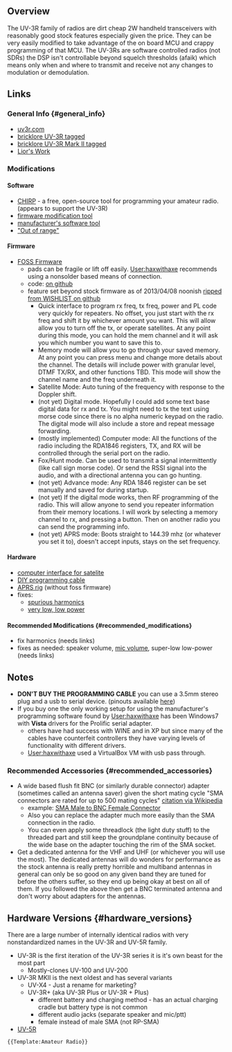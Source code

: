 ## Overview

The UV-3R family of radios are dirt cheap 2W handheld transceivers with
reasonably good stock features especially given the price. They can be
very easily modified to take advantage of the on board MCU and crappy
programming of that MCU. The UV-3Rs are software controlled radios (not
SDRs) the DSP isn't controllable beyond squelch thresholds (afaik) which
means only when and where to transmit and receive not any changes to
modulation or demodulation.

## Links

### General Info {#general_info}

-   [uv3r.com](http://uv3r.com/)
-   [bricklore UV-3R
    tagged](http://www.brickolore.com/search/label/UV-3R)
-   [bricklore UV-3R Mark II
    tagged](http://www.brickolore.com/search/label/UV-3R%20Mark%20II)
-   [Lior's
    Work](http://www.liorelazary.com/index.php?option=com_content&view=article&id=51:hacking-the-uv3r&catid=14:baofeng-uv5r&Itemid=17)

### Modifications

#### Software

-   [CHIRP](http://chirp.danplanet.com/projects/chirp/wiki/Home) - a
    free, open-source tool for programming your amateur radio. (appears
    to support the UV-3R)
-   [firmware modification
    tool](http://www.radioaficion.com/HamNews/articles/9289-baofeng-uv-3r-220-mhz-soft-mod.html)
-   [manufacturer's software
    tool](http://www.brickolore.com/2011/12/baofeng-uv-3r-software-version-110-uv.html)
-   ["Out of
    range"](http://hamradio.selfip.com/i6ibe/baofeng/frequenze.htm)

#### Firmware

-   [FOSS
    Firmware](http://www.liorelazary.com/index.php?option=com_content&view=article&id=51:hacking-the-uv3r&catid=14:baofeng-uv5r&Itemid=17)
    -   pads can be fragile or lift off easily.
        [User:haxwithaxe](User:haxwithaxe) recommends using a
        nonsolder based means of connection.
    -   code: [on github](https://github.com/lelazary/UV3RMod)
    -   feature set beyond stock firmware as of 2013/04/08 noonish
        [ripped from WISHLIST on
        github](https://github.com/lelazary/UV3RMod/blob/master/WISHLIST)
        -   Quick interface to program rx freq, tx freq, power and PL
            code very quickly for repeaters. No offset, you just start
            with the rx freq and shift it by whichever amount you want.
            This will allow allow you to turn off the tx, or operate
            satellites. At any point during this mode, you can hold the
            mem channel and it will ask you which number you want to
            save this to.
        -   Memory mode will allow you to go through your saved memory.
            At any point you can press menu and change more details
            about the channel. The details will include power with
            granular level, DTMF TX/RX, and other functions TBD. This
            mode will show the channel name and the freq underneath it.
        -   Satellite Mode: Auto tuning of the frequency with response
            to the Doppler shift.
        -   (not yet) Digital mode. Hopefully I could add some text base
            digital data for rx and tx. You might need to tx the text
            using morse code since there is no alpha numeric keypad on
            the radio. The digital mode will also include a store and
            repeat message forwarding.
        -   (mostly implemented) Computer mode: All the functions of the
            radio including the RDA1846 registers, TX, and RX will be
            controlled through the serial port on the radio.
        -   Fox/Hunt mode. Can be used to transmit a signal
            intermittently (like call sign morse code). Or send the RSSI
            signal into the audio, and with a directional antenna you
            can go hunting.
        -   (not yet) Advance mode: Any RDA 1846 register can be set
            manually and saved for during startup.
        -   (not yet) If the digital mode works, then RF programming of
            the radio. This will allow anyone to send you repeater
            information from their memory locations. I will work by
            selecting a memory channel to rx, and pressing a button.
            Then on another radio you can send the programming info.
        -   (not yet) APRS mode: Boots straight to 144.39 mhz (or
            whatever you set it to), doesn't accept inputs, stays on the
            set frequency.

#### Hardware

-   [computer interface for
    satelite](http://hamradio.selfip.com/i6ibe/baofeng/baofeng.htm)
-   [DIY programming
    cable](http://uv3r.com/images/uv-3r_programming_ha4bf.jpg)
-   [APRS
    rig](https://sivantoledotech.wordpress.com/2011/12/23/building-an-aprs-tracker/)
    (without foss firmware)
-   fixes:
    -   [spurious
        harmonics](http://www.brickolore.com/2011/11/baofeng-uv-3r-second-harmonic-issue.html)
    -   [very low, low
        power](http://groups.yahoo.com/group/UV-3R/message/4036)

#### Recommended Modifications {#recommended_modifications}

-   fix harmonics (needs links)
-   fixes as needed: speaker volume, [mic
    volume](HAM_HT_Baofeng_UV-3R_Mic-Volume), super-low
    low-power (needs links)

## Notes

-   **DON'T BUY THE PROGRAMMING CABLE** you can use a 3.5mm stereo plug
    and a usb to serial device. (pinouts available
    [here](http://uv3r.com/))
-   If you buy one the only working setup for using the manufacturer's
    programming software found by
    [User:haxwithaxe](User:haxwithaxe) has been Windows7 with
    **Vista** drivers for the Prolific serial adapter.
    -   others have had success with WINE and in XP but since many of
        the cables have counterfeit controllers they have varying levels
        of functionality with different drivers.
    -   [User:haxwithaxe](User:haxwithaxe) used a VirtualBox
        VM with usb pass through.

### Recommended Accessories {#recommended_accessories}

-   A wide based flush fit BNC (or similarly durable connector) adapter
    (sometimes called an antenna saver) given the short mating cycle
    "SMA connectors are rated for up to 500 mating cycles" [citation via
    Wikipedia](https://en.wikipedia.org/wiki/SMA_connector)
    -   example: [SMA Male to BNC Female
        Connector](http://thumbs4.ebaystatic.com/m/mUgb7YRjFqInb9GoQZVkQMw/140.jpg)
    -   Also you can replace the adapter much more easily than the SMA
        connection in the radio.
    -   You can even apply some threadlock (the light duty stuff) to the
        threaded part and still keep the groundplane continuity because
        of the wide base on the adapter touching the rim of the SMA
        socket.
-   Get a dedicated antenna for the VHF and UHF (or whichever you will
    use the most). The dedicated antennas will do wonders for
    performance as the stock antenna is really pretty horrible and
    multiband antennas in general can only be so good on any given band
    they are tuned for before the others suffer, so they end up being
    okay at best on all of them. If you followed the above then get a
    BNC terminated antenna and don't worry about adapters for the
    antennas.

## Hardware Versions {#hardware_versions}

There are a large number of internally identical radios with very
nonstandardized names in the UV-3R and UV-5R family.

-   UV-3R is the first iteration of the UV-3R series it is it's own
    beast for the most part
    -   Mostly-clones UV-100 and UV-200
-   UV-3R MKII is the next oldest and has several variants
    -   UV-X4 - Just a rename for marketing?
    -   UV-3R+ (aka UV-3R Plus or UV-3R + Plus)
        -   different battery and charging method - has an actual
            charging cradle but battery type is not common
        -   different audio jacks (separate speaker and mic/ptt)
        -   female instead of male SMA (not RP-SMA)
-   [UV-5R](HAM_HT_Baofeng_UV-5R)

```{=mediawiki}
{{Template:Amateur Radio}}
```
